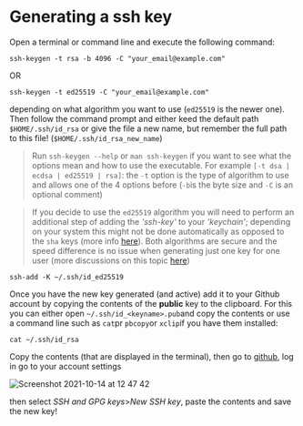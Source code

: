 # Generating a ssh key

Open a terminal or command line and execute the following command:

```
ssh-keygen -t rsa -b 4096 -C "your_email@example.com"
```
OR

```
ssh-keygen -t ed25519 -C "your_email@example.com"
```

depending on what algorithm you want to use (`ed25519` is the newer one). Then follow the command prompt and either keed the default path `$HOME/.ssh/id_rsa` or give the file a new name, but remember the full path to this file! (`$HOME/.ssh/id_rsa_new_name`)

> Run `ssh-keygen --help` or `man ssh-keygen` if you want to see what the options mean and how to use the executable. For example `[-t dsa | ecdsa | ed25519 | rsa]`: the `-t` option is the type of algorithm to use and allows one of the 4 options before (`-b`is the byte size and `-C` is an optional comment)

> If you decide to use the `ed25519` algorithm you will need to perform an additional step of adding the _'ssh-key'_ to your _'keychain'_; depending on your system this might not be done automatically as opposed to the `sha` keys (more info [here](https://gist.github.com/hrdtbs/ba50868d7d608b89f958fe32dc35fdd4)). Both algorithms are secure and the speed difference is no issue when generating just one key for one user (more discussions on this topic [here](https://security.stackexchange.com/questions/90077/ssh-key-ed25519-vs-rsa))
```
ssh-add -K ~/.ssh/id_ed25519
```

Once you have the new key generated (and active) add it to your Github account by copying the contents of the __public__ key to the clipboard.
For this you can either open `~/.ssh/id_<keyname>.pub`and copy the contents or use a command line such as `cat`pr `pbcopy`or `xclip`if you have them installed:

```
cat ~/.ssh/id_rsa
```

Copy the contents (that are displayed in the terminal), then go to [github](https://gihub.com), log in go to your account settings

![Screenshot 2021-10-14 at 12 47 42](https://user-images.githubusercontent.com/6952640/137303435-3b98e613-edbf-41f4-94c2-e7a3542b2c7b.png)

then select _SSH and GPG keys_>_New SSH key_, paste the contents and save the new key! 
